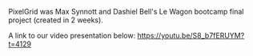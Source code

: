 PixelGrid was Max Synnott and Dashiel Bell's Le Wagon bootcamp final project (created in 2 weeks).

A link to our video presentation below:
https://youtu.be/S8_b7fERUYM?t=4129
